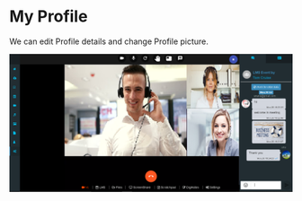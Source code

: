 # My Profile

We can edit Profile details and change Profile picture.

![](../.gitbook/assets/image%20%28188%29.png)

